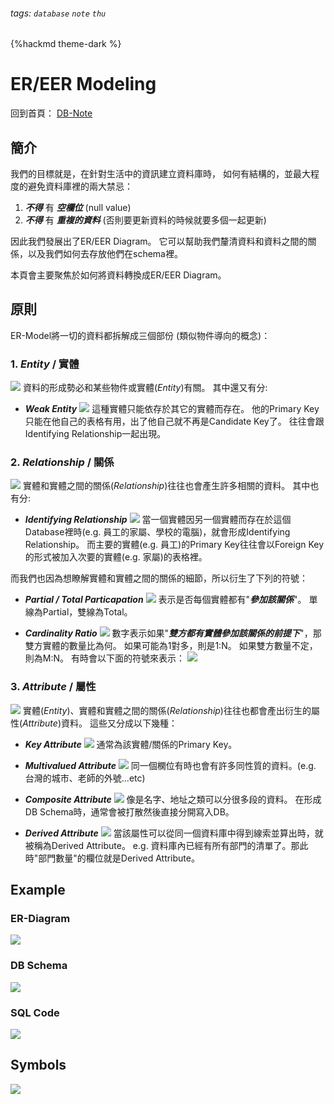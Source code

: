 ###### tags: `database` `note` `thu`
{%hackmd theme-dark %}


# ER/EER Modeling

回到首頁： [DB-Note](/GbetBojTSMCOFmpVUFB_TQ)
## 簡介
我們的目標就是，在針對生活中的資訊建立資料庫時， 
如何有結構的，並最大程度的避免資料庫裡的兩大禁忌：
1. ***不得*** 有 ***空欄位*** (null value)
2. ***不得*** 有 ***重複的資料*** (否則要更新資料的時候就要多個一起更新)

因此我們發展出了ER/EER Diagram。
它可以幫助我們釐清資料和資料之間的關係，以及我們如何去存放他們在schema裡。

本頁會主要聚焦於如何將資料轉換成ER/EER Diagram。

## 原則
ER-Model將一切的資料都拆解成三個部份 (類似物件導向的概念)：
### 1. ***Entity*** / 實體
![](https://i.imgur.com/Z4Y8cWc.png)
    資料的形成勢必和某些物件或實體(*Entity*)有關。
    其中還又有分:
- ***Weak Entity***
![](https://i.imgur.com/NVk0pTN.png)
這種實體只能依存於其它的實體而存在。
他的Primary Key只能在他自己的表格有用，出了他自己就不再是Candidate Key了。
往往會跟Identifying Relationship一起出現。

    
### 2. ***Relationship*** / 關係
![](https://i.imgur.com/7wkFoVd.png)
    實體和實體之間的關係(*Relationship*)往往也會產生許多相關的資料。
    其中也有分:
- ***Identifying Relationship***
![](https://i.imgur.com/vsSFWqh.png)
當一個實體因另一個實體而存在於這個Database裡時(e.g. 員工的家屬、學校的電腦)，就會形成Identifying Relationship。
而主要的實體(e.g. 員工)的Primary Key往往會以Foreign Key的形式被加入次要的實體(e.g. 家屬)的表格裡。

而我們也因為想瞭解實體和實體之間的關係的細節，所以衍生了下列的符號：
- ***Partial / Total Particapation***
![](https://i.imgur.com/FXZhZAT.png)
表示是否每個實體都有"***參加該關係***"。
單線為Partial，雙線為Total。

- ***Cardinality Ratio***
![](https://i.imgur.com/neOB5Am.png)
數字表示如果"***雙方都有實體參加該關係的前提下***"，那雙方實體的數量比為何。
如果可能為1對多，則是1:N。
如果雙方數量不定，則為M:N。
有時會以下面的符號來表示：
![](https://i.imgur.com/9tGtGQC.png)
  

### 3. ***Attribute*** / 屬性
![](https://i.imgur.com/nlm7bnC.png)
    實體(*Entity*)、實體和實體之間的關係(*Relationship*)往往也都會產出衍生的屬性(*Attribute*)資料。
這些又分成以下幾種：
- ***Key Attribute***
![](https://i.imgur.com/tNmn3sG.png)
通常為該實體/關係的Primary Key。

- ***Multivalued Attribute***
![](https://i.imgur.com/jxzpq8n.png)
同一個㯗位有時也會有許多同性質的資料。(e.g. 台灣的城市、老師的外號...etc)

- ***Composite Attribute***
![](https://i.imgur.com/FIcKseB.png)
像是名字、地址之類可以分很多段的資料。
在形成DB Schema時，通常會被打散然後直接分開寫入DB。


- ***Derived Attribute***
![](https://i.imgur.com/ctFTMBO.png)
當該屬性可以從同一個資料庫中得到線索並算出時，就被稱為Derived Attribute。
e.g. 資料庫內已經有所有部門的清單了。那此時"部門數量"的欄位就是Derived Attribute。






## Example
### ER-Diagram
![](https://i.imgur.com/Imz7Poe.png)

### DB Schema
![](https://i.imgur.com/ULlBx8p.png)

### SQL Code
![](https://i.imgur.com/V6ehxdb.png)



## Symbols
![](https://i.imgur.com/Z0aKA7m.png)
